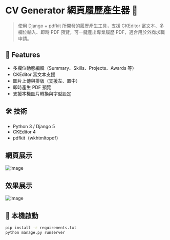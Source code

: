# CV Generator 網頁履歷產生器 📝

> 使用 Django + pdfkit 所開發的履歷產生工具，支援 CKEditor 富文本、多欄位輸入、即時 PDF 預覽，可一鍵產出專業履歷 PDF，適合用於外商求職申請。

## 🚀 Features
- 多欄位動態編輯（Summary、Skills、Projects、Awards 等）
- CKEditor 富文本支援
- 圖片上傳與排版（支援左、置中）
- 即時產生 PDF 預覽
- 支援本機圖片轉換與字型設定

## 🛠 技術
- Python 3 / Django 5
- CKEditor 4
- pdfkit（wkhtmltopdf）

## 網頁展示
![image](https://github.com/user-attachments/assets/163c0ad2-942d-445f-8d9c-72fb85705f2f)

## 效果展示
![image](https://github.com/user-attachments/assets/24025c71-507b-4ee4-9619-ed92e5a04b05)


## 🔧 本機啟動
```bash
pip install -r requirements.txt
python manage.py runserver
